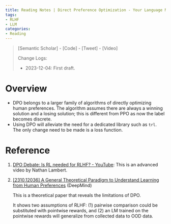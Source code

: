 ```yaml
---
title: Reading Notes | Direct Preference Optimization - Your Language Model is Secretly a Reward Model
tags: 
- RLHF
- LLM
categories:
- Reading
---
```


>   [Semantic Scholar] - [Code] - [Tweet] - [Video]
>
>   Change Logs:
>
>   - 2023-12-04: First draft.

# Overview

-   DPO belongs to a larger family of algorithms of directly optimizing human preferences. The algorithm assumes there are always a winning solution and a losing solution; this is different from PPO as now the label becomes discrete.
-   Using DPO will alleviate the need for a dedicated library such as `trl`. The only change need to be made is a loss function.

# Reference

1.   [DPO Debate: Is RL needed for RLHF? - YouTube](https://www.youtube.com/watch?v=YJMCSVLRUNs): This is an advanced video by Nathan Lambert.

2.   [[2310.12036] A General Theoretical Paradigm to Understand Learning from Human Preferences](https://arxiv.org/abs/2310.12036) (DeepMind)

     This is a theoretical paper that reveals the limitations of DPO. 

     It shows two assumptions of RLHF: (1) pairwise comparison could be substituted with pointwise rewards, and (2) an LM trained on the pointwise rewards will generalize from collected data to OOD data.

     

     